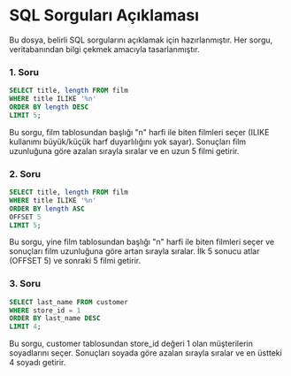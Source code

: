 # SQL Sorguları Açıklaması

Bu dosya, belirli SQL sorgularını açıklamak için hazırlanmıştır. Her sorgu, veritabanından bilgi çekmek amacıyla tasarlanmıştır.

### 1. Soru

```sql
SELECT title, length FROM film
WHERE title ILIKE '%n'
ORDER BY length DESC
LIMIT 5;
```
Bu sorgu, film tablosundan başlığı "n" harfi ile biten filmleri seçer (ILIKE kullanımı büyük/küçük harf duyarlılığını yok sayar). Sonuçları film uzunluğuna göre azalan sırayla sıralar ve en uzun 5 filmi getirir.

### 2. Soru
```sql
SELECT title, length FROM film
WHERE title ILIKE '%n'
ORDER BY length ASC
OFFSET 5
LIMIT 5;
```
Bu sorgu, yine film tablosundan başlığı "n" harfi ile biten filmleri seçer ve sonuçları film uzunluğuna göre artan sırayla sıralar. İlk 5 sonucu atlar (OFFSET 5) ve sonraki 5 filmi getirir.

### 3. Soru
```sql
SELECT last_name FROM customer
WHERE store_id = 1
ORDER BY last_name DESC
LIMIT 4;
```
Bu sorgu, customer tablosundan store_id değeri 1 olan müşterilerin soyadlarını seçer. Sonuçları soyada göre azalan sırayla sıralar ve en üstteki 4 soyadı getirir.
